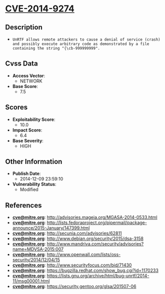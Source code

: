
# [CVE-2014-9274](http://advisories.mageia.org/MGASA-2014-0533.html)

## Description

- `UnRTF allows remote attackers to cause a denial of service (crash) and possibly execute arbitrary code as demonstrated by a file containing the string "{\cb-999999999".`

## Cvss Data

- **Access Vector**:
  - NETWORK
- **Base Score**:
  - 7.5

## Scores

- **Exploitability Score**:
  - 10.0
- **Impact Score**:
  - 6.4
- **Base Severity**:
  - HIGH

## Other Information

- **Publish Date**:
  - 2014-12-09 23:59:10
- **Vulnerability Status**:
  - Modified

## References

- **cve@mitre.org**: http://advisories.mageia.org/MGASA-2014-0533.html
- **cve@mitre.org**: http://lists.fedoraproject.org/pipermail/package-announce/2015-January/147399.html
- **cve@mitre.org**: http://secunia.com/advisories/62811
- **cve@mitre.org**: http://www.debian.org/security/2015/dsa-3158
- **cve@mitre.org**: http://www.mandriva.com/security/advisories?name=MDVSA-2015:007
- **cve@mitre.org**: http://www.openwall.com/lists/oss-security/2014/12/04/15
- **cve@mitre.org**: http://www.securityfocus.com/bid/71430
- **cve@mitre.org**: https://bugzilla.redhat.com/show_bug.cgi?id=1170233
- **cve@mitre.org**: https://lists.gnu.org/archive/html/bug-unrtf/2014-11/msg00001.html
- **cve@mitre.org**: https://security.gentoo.org/glsa/201507-06
